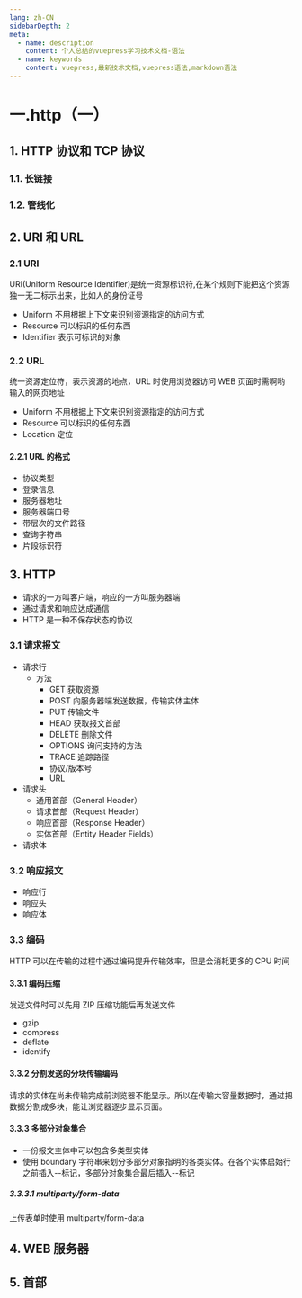 ```yaml
---
lang: zh-CN
sidebarDepth: 2
meta:
  - name: description
    content: 个人总结的vuepress学习技术文档-语法
  - name: keywords
    content: vuepress,最新技术文档,vuepress语法,markdown语法
---
```


# 一.http（一）

## 1. HTTP 协议和 TCP 协议

### 1.1. 长链接

### 1.2. 管线化

## 2. URI 和 URL

### 2.1 URI

URI(Uniform Resource Identifier)是统一资源标识符,在某个规则下能把这个资源独一无二标示出来，比如人的身份证号

- Uniform 不用根据上下文来识别资源指定的访问方式
- Resource 可以标识的任何东西
- Identifier 表示可标识的对象

### 2.2 URL

统一资源定位符，表示资源的地点，URL 时使用浏览器访问 WEB 页面时需啊哟输入的网页地址

- Uniform 不用根据上下文来识别资源指定的访问方式
- Resource 可以标识的任何东西
- Location 定位

#### 2.2.1 URL 的格式

- 协议类型
- 登录信息
- 服务器地址
- 服务器端口号
- 带层次的文件路径
- 查询字符串
- 片段标识符

## 3. HTTP

- 请求的一方叫客户端，响应的一方叫服务器端
- 通过请求和响应达成通信
- HTTP 是一种不保存状态的协议

### 3.1 请求报文

- 请求行
  - 方法
    - GET 获取资源
    - POST 向服务器端发送数据，传输实体主体
    - PUT 传输文件
    - HEAD 获取报文首部
    - DELETE 删除文件
    - OPTIONS 询问支持的方法
    - TRACE 追踪路径
    - 协议/版本号
    - URL
- 请求头
  - 通用首部（General Header）
  - 请求首部（Request Header）
  - 响应首部（Response Header）
  - 实体首部（Entity Header Fields）
- 请求体

### 3.2 响应报文

- 响应行
- 响应头
- 响应体

### 3.3 编码

HTTP 可以在传输的过程中通过编码提升传输效率，但是会消耗更多的 CPU 时间

#### 3.3.1 编码压缩

发送文件时可以先用 ZIP 压缩功能后再发送文件

- gzip
- compress
- deflate
- identify

#### 3.3.2 分割发送的分块传输编码

请求的实体在尚未传输完成前浏览器不能显示。所以在传输大容量数据时，通过把数据分割成多块，能让浏览器逐步显示页面。

#### 3.3.3 多部分对象集合

- 一份报文主体中可以包含多类型实体
- 使用 boundary 字符串来划分多部分对象指明的各类实体。在各个实体启始行之前插入--标记，多部分对象集合最后插入--标记

##### 3.3.3.1 multiparty/form-data

上传表单时使用 multiparty/form-data

## 4. WEB 服务器

## 5. 首部
